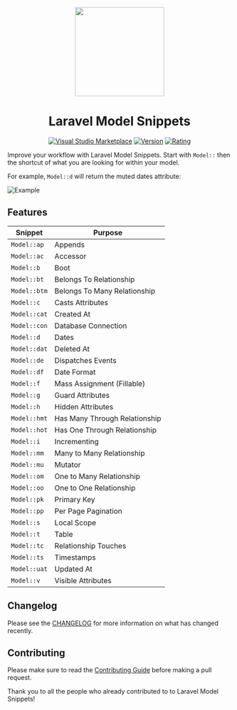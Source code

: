 <p align="center">
    <img src="https://github.com/ahinkle/vscode-laravel-model-snippets/raw/master/images/logo.png" width="200">
</p>

<h1 align="center">Laravel Model Snippets</h1>

<p align="center">
<a href="https://marketplace.visualstudio.com/items?itemName=ahinkle.laravel-model-snippets"><img src="https://img.shields.io/vscode-marketplace/d/ahinkle.laravel-model-snippets.svg" alt="Visual Studio Marketplace"></a>
<a href="https://marketplace.visualstudio.com/items?itemName=ahinkle.laravel-model-snippets"><img src="https://img.shields.io/vscode-marketplace/v/ahinkle.laravel-model-snippets.svg" alt="Version"></a>
<a href="https://marketplace.visualstudio.com/items?itemName=ahinkle.laravel-model-snippets"><img src="https://img.shields.io/visual-studio-marketplace/stars/ahinkle.laravel-model-snippets" alt="Rating"></a>
</p>


Improve your workflow with Laravel Model Snippets. Start with `Model::` then the shortcut of what you are looking for within your model.

For example, `Model::d` will return the muted dates attribute:

![Example](https://github.com/ahinkle/vscode-laravel-model-snippets/raw/master/images/example.gif)


## Features

| Snippet                      | Purpose                            |
| ---------------------------- | ---------------------------------- |
| `Model::ap`                  | Appends                            |
| `Model::ac`                  | Accessor                            |
| `Model::b`                   | Boot                               |
| `Model::bt`                  | Belongs To Relationship            |
| `Model::btm`                 | Belongs To Many Relationship       |
| `Model::c`                   | Casts Attributes                   |
| `Model::cat`                 | Created At                         |
| `Model::con`                 | Database Connection                |
| `Model::d`                   | Dates                              |
| `Model::dat`                 | Deleted At                         |
| `Model::de`                  | Dispatches Events                  |
| `Model::df`                  | Date Format                        |
| `Model::f`                   | Mass Assignment (Fillable)         |
| `Model::g`                   | Guard Attributes                   |
| `Model::h`                   | Hidden Attributes                  |
| `Model::hmt`                 | Has Many Through Relationship      |
| `Model::hot`                 | Has One Through Relationship       |
| `Model::i`                   | Incrementing                       |
| `Model::mm`                  | Many to Many Relationship          |
| `Model::mu`                  | Mutator                            |
| `Model::om`                  | One to Many Relationship           |
| `Model::oo`                  | One to One Relationship            |
| `Model::pk`                  | Primary Key                        |
| `Model::pp`                  | Per Page Pagination                |
| `Model::s`                   | Local Scope                        |
| `Model::t`                   | Table                              |
| `Model::tc`                  | Relationship Touches               |
| `Model::ts`                  | Timestamps                         |
| `Model::uat`                 | Updated At                         |
| `Model::v`                   | Visible Attributes                 |

## Changelog

Please see the [CHANGELOG](https://github.com/ahinkle/vscode-laravel-model-snippets/blob/master/CHANGELOG.md) for more information on what has changed recently.

## Contributing

Please make sure to read the [Contributing Guide](https://github.com/ahinkle/vscode-laravel-model-snippets/blob/master/CONTRIBUTING.md) before making a pull request.

Thank you to all the people who already contributed to to Laravel Model Snippets!